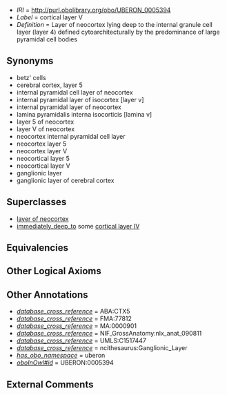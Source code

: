  * *IRI* = http://purl.obolibrary.org/obo/UBERON_0005394
 * *Label* = cortical layer V
 * *Definition* = Layer of neocortex lying deep to the internal granule cell layer (layer 4) defined cytoarchitecturally by the predominance of large pyramidal cell bodies

## Synonyms

 * betz' cells
 * cerebral cortex, layer 5
 * internal pyramidal cell layer of neocortex
 * internal pyramidal layer of isocortex [layer v]
 * internal pyramidal layer of neocortex
 * lamina pyramidalis interna isocorticis [lamina v]
 * layer 5 of neocortex
 * layer V of neocortex
 * neocortex internal pyramidal cell layer
 * neocortex layer 5
 * neocortex layer V
 * neocortical layer 5
 * neocortical layer V
 * ganglionic layer
 * ganglionic layer of cerebral cortex

## Superclasses

 * [layer of neocortex](../../UBERON/01/UBERON_0002301.md)
 * [immediately_deep_to](../../BSPO/07/BSPO_0001107.md) some [cortical layer IV](../../UBERON/93/UBERON_0005393.md)

## Equivalencies


## Other Logical Axioms


## Other Annotations

 * *[database_cross_reference](../../ef/oboInOwl#hasDbXref.md)* = ABA:CTX5
 * *[database_cross_reference](../../ef/oboInOwl#hasDbXref.md)* = FMA:77812
 * *[database_cross_reference](../../ef/oboInOwl#hasDbXref.md)* = MA:0000901
 * *[database_cross_reference](../../ef/oboInOwl#hasDbXref.md)* = NIF_GrossAnatomy:nlx_anat_090811
 * *[database_cross_reference](../../ef/oboInOwl#hasDbXref.md)* = UMLS:C1517447
 * *[database_cross_reference](../../ef/oboInOwl#hasDbXref.md)* = ncithesaurus:Ganglionic_Layer
 * *[has_obo_namespace](../../ce/oboInOwl#hasOBONamespace.md)* = uberon
 * *[oboInOwl#id](../../id/oboInOwl#id.md)* = UBERON:0005394

## External Comments

